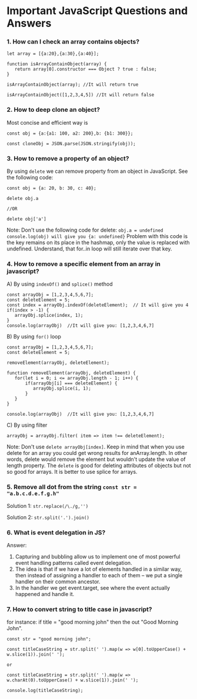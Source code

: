 # Important JavaScript Questions and Answers

### 1. How can I check an array contains objects?

```
let array = [{a:20},{a:30},{a:40}];

function isArrayContainObject(array) {
   return array[0].constructor === Object ? true : false;
}

isArrayContainObject(array); //It will return true

isArrayContainObject([1,2,3,4,5]) //It will return false
```
### 2. How to deep clone an object?

Most concise and efficient way is 

```
const obj = {a:{a1: 100, a2: 200},b: {b1: 300}};

const cloneObj = JSON.parse(JSON.stringify(obj));
```
### 3. How to remove a property of an object?

By using ```delete``` we can remove property from an object in JavaScript. See the following code:

```
const obj = {a: 20, b: 30, c: 40};

delete obj.a

//OR

delete obj['a']
```
Note: Don't use the following code for delete:
```obj.a = undefined```
```console.log(obj) will give you {a: undefined}```
Problem with this code is the key remains on its place in the hashmap, only the value is replaced with undefined. 
Understand, that for..in loop will still iterate over that key.

### 4. How to remove a specific element from an array in javascript?
A) By using ```indexOf()``` and ```splice()``` method
```
const arrayObj = [1,2,3,4,5,6,7];
const deleteElement = 5;
const index = arrayObj.indexOf(deleteElement);  // It will give you 4
if(index > -1) {
   arrayObj.splice(index, 1);  
}
console.log(arrayObj)  //It will give you: [1,2,3,4,6,7]
```
B) By using ```for()``` loop
```
const arrayObj = [1,2,3,4,5,6,7];
const deleteElement = 5;

removeElement(arrayObj, deleteElement);

function removeElement(arrayObj, deleteElement) {
   for(let i = 0; i <= arrayObj.length - 1; i++) {
       if(arrayObj[i] === deleteElement) {
          arrayObj.splice(i, 1);
       }
   }
}

console.log(arrayObj)  //It will give you: [1,2,3,4,6,7]
```
C) By using filter
```
arrayObj = arrayObj.filter( item => item !== deleteElement);
```
Note: Don't use  ```delete arrayObj[index]```. Keep in mind that when you use delete for an array you could get wrong results for anArray.length. In other words, delete would remove the element but wouldn't update the value of length property. The ```delete``` is good for deleting attributes of objects but not so good for arrays. It is better to use splice for arrays.

### 5. Remove all dot from the string ```const str = "a.b.c.d.e.f.g.h"```
Solution 1:
```str.replace(/\./g,'')```

Solution 2:
```str.split('.').join()```

### 6. What is event delegation in JS?

Answer:
1. Capturing and bubbling allow us to implement one of most powerful event handling patterns called event delegation.
2. The idea is that if we have a lot of elements handled in a similar way, then instead of assigning a handler to each of them – we put a single handler on their common ancestor.
3. In the handler we get event.target, see where the event actually happened and handle it.

### 7. How to convert string to title case in javascript?
for instance: if title = "good morning john" then the out "Good Morning John".

```
const str = "good morning john";

const titleCaseString = str.split(' ').map(w => w[0].toUpperCase() + w.slice(1)).join(' ');

or

const titleCaseString = str.split(' ').map(w => w.charAt(0).toUpperCase() + w.slice(1)).join(' ');

console.log(titleCaseString);

```
